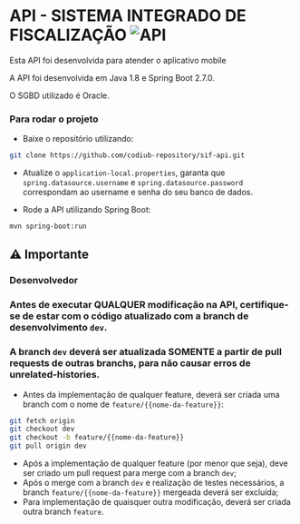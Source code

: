 # API - SISTEMA INTEGRADO DE FISCALIZAÇÃO ![API](https://img.shields.io/badge/API-yellow)


Esta API foi desenvolvida para atender o aplicativo mobile

A API foi desenvolvida em Java 1.8 e Spring Boot 2.7.0.

O SGBD utilizado é Oracle.

### Para rodar o projeto

- Baixe o repositório utilizando:

```bash
git clone https://github.com/codiub-repository/sif-api.git
```

- Atualize o `application-local.properties`, garanta que `spring.datasource.username` e `spring.datasource.password` correspondam ao username e senha do seu banco de dados.

- Rode a API utilizando Spring Boot:

```bash
mvn spring-boot:run
```

## :warning: Importante 

### Desenvolvedor

### Antes de executar QUALQUER modificação na API, certifique-se de estar  com o código atualizado com a branch de desenvolvimento `dev`.

### A branch `dev` deverá ser atualizada SOMENTE a partir de pull requests de outras branchs, para não causar erros de unrelated-histories.

- Antes da implementação de qualquer feature, deverá ser criada uma branch com o nome de `feature/{{nome-da-feature}}`:

```bash
git fetch origin 
git checkout dev
git checkout -b feature/{{nome-da-feature}}
git pull origin dev
```

- Após a implementação de qualquer feature (por menor que seja), deve ser criado um pull request para merge com a branch `dev`; 
- Após o merge com a branch `dev` e realização de testes necessários, a branch `feature/{{nome-da-feature}}` mergeada deverá ser excluída;
- Para implementação de quaisquer outra modificação, deverá ser criada outra branch `feature`.

